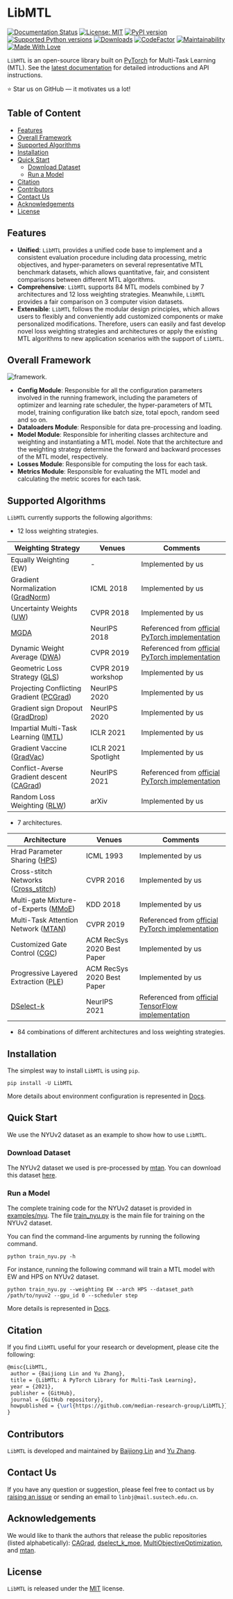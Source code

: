 # LibMTL
[![Documentation Status](https://readthedocs.org/projects/libmtl/badge/?version=latest)](https://libmtl.readthedocs.io/en/latest/?badge=latest) [![License: MIT](https://img.shields.io/badge/License-MIT-blue.svg)](https://github.com/median-research-group/LibMTL/blob/main/LICENSE) [![PyPI version](https://badge.fury.io/py/LibMTL.svg)](https://badge.fury.io/py/LibMTL) [![Supported Python versions](https://img.shields.io/pypi/pyversions/LibMTL.svg?logo=python&logoColor=FFE873)](https://github.com/median-research-group/LibMTL) [![Downloads](https://static.pepy.tech/personalized-badge/libmtl?period=total&units=international_system&left_color=grey&right_color=red&left_text=downloads)](https://pepy.tech/project/libmtl) [![CodeFactor](https://www.codefactor.io/repository/github/median-research-group/libmtl/badge/main)](https://www.codefactor.io/repository/github/median-research-group/libmtl/overview/main) [![Maintainability](https://api.codeclimate.com/v1/badges/a1b5051e811eb6a1d837/maintainability)](https://codeclimate.com/github/median-research-group/LibMTL/maintainability) [![Made With Love](https://img.shields.io/badge/Made%20With-Love-orange.svg)](https://github.com/median-research-group/LibMTL) 

``LibMTL`` is an open-source library built on [PyTorch](https://pytorch.org/) for Multi-Task Learning (MTL). See the [latest documentation](https://libmtl.readthedocs.io/en/latest/) for detailed introductions and API instructions.

:star: Star us on GitHub — it motivates us a lot!

## Table of Content

- [Features](#features)
- [Overall Framework](#overall-framework)
- [Supported Algorithms](#supported-algorithms)
- [Installation](#installation)
- [Quick Start](#quick-start)
    - [Download Dataset](#download-dataset)
    - [Run a Model](#run-a-model)
- [Citation](#citation)
- [Contributors](#contributors)
- [Contact Us](#contact-us)
- [Acknowledgements](#acknowledgements)
- [License](#license)

## Features

- **Unified**:  ``LibMTL`` provides a unified code base to implement and a consistent evaluation procedure including data processing, metric objectives, and hyper-parameters on several representative MTL benchmark datasets, which allows quantitative, fair, and consistent comparisons between different MTL algorithms.
- **Comprehensive**: ``LibMTL`` supports 84 MTL models combined by 7 architectures and 12 loss weighting strategies. Meanwhile, ``LibMTL`` provides a fair comparison on 3 computer vision datasets.
- **Extensible**:  ``LibMTL`` follows the modular design principles, which allows users to flexibly and conveniently add customized components or make personalized modifications. Therefore, users can easily and fast develop novel loss weighting strategies and architectures or apply the existing MTL algorithms to new application scenarios with the support of ``LibMTL``.

## Overall Framework

 ![framework](./docs/docs/images/framework.png).

- **Config Module**: Responsible for all the configuration parameters involved in the running framework, including the parameters of optimizer and learning rate scheduler, the hyper-parameters of MTL model, training configuration like batch size, total epoch, random seed and so on.
- **Dataloaders Module**: Responsible for data pre-processing and loading.
- **Model Module**: Responsible for inheriting classes architecture and weighting and instantiating a MTL model. Note that the architecture and the weighting strategy determine the forward and backward processes of the MTL model, respectively.
- **Losses Module**: Responsible for computing the loss for each task. 
- **Metrics Module**: Responsible for evaluating the MTL model and calculating the metric scores for each task.

## Supported Algorithms

``LibMTL`` currently supports the following algorithms:

- 12 loss weighting strategies.

| Weighting Strategy                                           | Venues              | Comments                                                     |
| ------------------------------------------------------------ | ------------------- | ------------------------------------------------------------ |
| Equally Weighting (EW)                                       | -                   | Implemented by us                                            |
| Gradient Normalization ([GradNorm](http://proceedings.mlr.press/v80/chen18a/chen18a.pdf)) | ICML 2018           | Implemented by us                                            |
| Uncertainty Weights ([UW](https://openaccess.thecvf.com/content_cvpr_2018/papers/Kendall_Multi-Task_Learning_Using_CVPR_2018_paper.pdf)) | CVPR 2018           | Implemented by us                                            |
| [MGDA](https://papers.nips.cc/paper/2018/hash/432aca3a1e345e339f35a30c8f65edce-Abstract.html) | NeurIPS 2018        | Referenced from [official PyTorch implementation](https://github.com/isl-org/MultiObjectiveOptimization) |
| Dynamic Weight Average ([DWA](https://openaccess.thecvf.com/content_CVPR_2019/papers/Liu_End-To-End_Multi-Task_Learning_With_Attention_CVPR_2019_paper.pdf)) | CVPR 2019           | Referenced from [official PyTorch implementation](https://github.com/lorenmt/mtan) |
| Geometric Loss Strategy ([GLS](https://openaccess.thecvf.com/content_CVPRW_2019/papers/WAD/Chennupati_MultiNet_Multi-Stream_Feature_Aggregation_and_Geometric_Loss_Strategy_for_Multi-Task_CVPRW_2019_paper.pdf)) | CVPR 2019 workshop  | Implemented by us                                            |
| Projecting Conflicting Gradient ([PCGrad](https://papers.nips.cc/paper/2020/hash/3fe78a8acf5fda99de95303940a2420c-Abstract.html)) | NeurIPS 2020        | Implemented by us                                            |
| Gradient sign Dropout ([GradDrop](https://papers.nips.cc/paper/2020/hash/16002f7a455a94aa4e91cc34ebdb9f2d-Abstract.html)) | NeurIPS 2020        | Implemented by us                                            |
| Impartial Multi-Task Learning ([IMTL](https://openreview.net/forum?id=IMPnRXEWpvr)) | ICLR 2021           | Implemented by us                                            |
| Gradient Vaccine ([GradVac](https://openreview.net/forum?id=F1vEjWK-lH_)) | ICLR 2021 Spotlight | Implemented by us                                            |
| Conflict-Averse Gradient descent ([CAGrad](https://openreview.net/forum?id=_61Qh8tULj_)) | NeurIPS 2021        | Referenced from [official PyTorch implementation](https://github.com/Cranial-XIX/CAGrad) |
| Random Loss Weighting ([RLW](https://arxiv.org/abs/2111.10603)) | arXiv               | Implemented by us                                            |

- 7 architectures.

| Architecture                                                 | Venues                     | Comments                                                     |
| ------------------------------------------------------------ | -------------------------- | ------------------------------------------------------------ |
| Hrad Parameter Sharing ([HPS](https://dl.acm.org/doi/10.5555/3091529.3091535)) | ICML 1993                  | Implemented by us                                            |
| Cross-stitch Networks ([Cross_stitch](https://openaccess.thecvf.com/content_cvpr_2016/papers/Misra_Cross-Stitch_Networks_for_CVPR_2016_paper.pdf)) | CVPR 2016                  | Implemented by us                                            |
| Multi-gate Mixture-of-Experts ([MMoE](https://dl.acm.org/doi/10.1145/3219819.3220007)) | KDD 2018                   | Implemented by us                                            |
| Multi-Task Attention Network ([MTAN](https://openaccess.thecvf.com/content_CVPR_2019/papers/Liu_End-To-End_Multi-Task_Learning_With_Attention_CVPR_2019_paper.pdf)) | CVPR 2019                  | Referenced from [official PyTorch implementation](https://github.com/lorenmt/mtan) |
| Customized Gate Control ([CGC](https://dl.acm.org/doi/10.1145/3383313.3412236)) | ACM RecSys 2020 Best Paper | Implemented by us                                            |
| Progressive Layered Extraction ([PLE](https://dl.acm.org/doi/10.1145/3383313.3412236)) | ACM RecSys 2020 Best Paper | Implemented by us                                            |
| [DSelect-k](https://openreview.net/forum?id=tKlYQJLYN8v)     | NeurIPS 2021               | Referenced from [official TensorFlow implementation](https://github.com/google-research/google-research/tree/master/dselect_k_moe) |

- 84 combinations of different architectures and loss weighting strategies.

## Installation

The simplest way to install `LibMTL` is using `pip`.

```shell
pip install -U LibMTL
```

More details about environment configuration is represented in [Docs](https://libmtl.readthedocs.io/en/latest/docs/getting_started/installation.html).

## Quick Start

We use the NYUv2 dataset as an example to show how to use ``LibMTL``.

### Download Dataset

The NYUv2 dataset we used is pre-processed by [mtan](https://github.com/lorenmt/mtan). You can download this dataset [here](https://www.dropbox.com/sh/86nssgwm6hm3vkb/AACrnUQ4GxpdrBbLjb6n-mWNa?dl=0).

### Run a Model

The complete training code for the NYUv2 dataset is provided in [examples/nyu](./examples/nyu). The file [train_nyu.py](./examples/nyu/train_nyu.py) is the main file for training on the NYUv2 dataset.

You can find the command-line arguments by running the following command.

```shell
python train_nyu.py -h
```

For instance, running the following command will train a MTL model with EW and HPS on NYUv2 dataset.

```shell
python train_nyu.py --weighting EW --arch HPS --dataset_path /path/to/nyuv2 --gpu_id 0 --scheduler step
```

More details is represented in [Docs](https://libmtl.readthedocs.io/en/latest/docs/getting_started/quick_start.html).

## Citation

If you find ``LibMTL`` useful for your research or development, please cite the following:

```latex
@misc{LibMTL,
 author = {Baijiong Lin and Yu Zhang},
 title = {LibMTL: A PyTorch Library for Multi-Task Learning},
 year = {2021},
 publisher = {GitHub},
 journal = {GitHub repository},
 howpublished = {\url{https://github.com/median-research-group/LibMTL}}
}
```

## Contributors

``LibMTL`` is developed and maintained by [Baijiong Lin](https://baijiong-lin.github.io) and [Yu Zhang](http://cse.sustech.edu.cn/faculty/~zhangy/).

## Contact Us

If you have any question or suggestion, please feel free to contact us by [raising an issue](https://github.com/median-research-group/LibMTL/issues) or sending an email to ``linbj@mail.sustech.edu.cn``.

## Acknowledgements

We would like to thank the authors that release the public repositories (listed alphabetically):  [CAGrad](https://github.com/Cranial-XIX/CAGrad), [dselect_k_moe](https://github.com/google-research/google-research/tree/master/dselect_k_moe), [MultiObjectiveOptimization](https://github.com/isl-org/MultiObjectiveOptimization), and [mtan](https://github.com/lorenmt/mtan).

## License

``LibMTL`` is released under the [MIT](./LICENSE) license.
